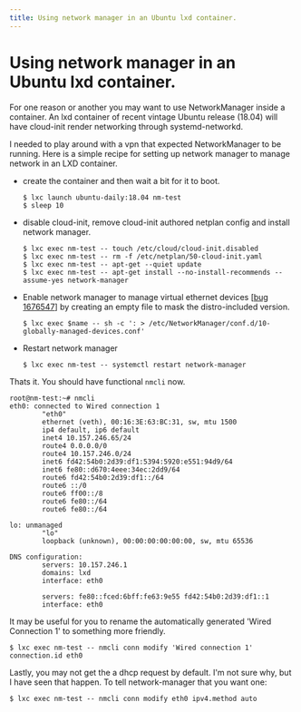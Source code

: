 ```yaml
---
title: Using network manager in an Ubuntu lxd container.
---
```

# Using network manager in an Ubuntu lxd container.
For one reason or another you may want to use NetworkManager inside a
container.  An lxd container of recent vintage Ubuntu release (18.04)
will have cloud-init render networking through systemd-networkd.

I needed to play around with a vpn that expected NetworkManager to be
running.  Here is a simple recipe for setting up network manager to
manage network in an LXD container.

 * create the container and then wait a bit for it to boot.

       $ lxc launch ubuntu-daily:18.04 nm-test
       $ sleep 10

 * disable cloud-init, remove cloud-init authored netplan config and install network manager.

       $ lxc exec nm-test -- touch /etc/cloud/cloud-init.disabled
       $ lxc exec nm-test -- rm -f /etc/netplan/50-cloud-init.yaml
       $ lxc exec nm-test -- apt-get --quiet update
       $ lxc exec nm-test -- apt-get install --no-install-recommends --assume-yes network-manager

 * Enable network manager to manage virtual ethernet devices \[[bug 1676547](https://bugs.launchpad.net/bugs/1676547)\] by creating an empty file to mask the distro-included version.

       $ lxc exec $name -- sh -c ': > /etc/NetworkManager/conf.d/10-globally-managed-devices.conf'

 * Restart network manager

       $ lxc exec nm-test -- systemctl restart network-manager


Thats it.  You should have functional `nmcli` now.

    root@nm-test:~# nmcli
    eth0: connected to Wired connection 1
            "eth0"
            ethernet (veth), 00:16:3E:63:BC:31, sw, mtu 1500
            ip4 default, ip6 default
            inet4 10.157.246.65/24
            route4 0.0.0.0/0
            route4 10.157.246.0/24
            inet6 fd42:54b0:2d39:df1:5394:5920:e551:94d9/64
            inet6 fe80::d670:4eee:34ec:2dd9/64
            route6 fd42:54b0:2d39:df1::/64
            route6 ::/0
            route6 ff00::/8
            route6 fe80::/64
            route6 fe80::/64

    lo: unmanaged
            "lo"
            loopback (unknown), 00:00:00:00:00:00, sw, mtu 65536

    DNS configuration:
            servers: 10.157.246.1
            domains: lxd
            interface: eth0

            servers: fe80::fced:6bff:fe63:9e55 fd42:54b0:2d39:df1::1
            interface: eth0


It may be useful for you to rename the automatically generated 'Wired Connection 1' to something more friendly.

    $ lxc exec nm-test -- nmcli conn modify 'Wired connection 1' connection.id eth0

Lastly, you may not get the a dhcp request by default.  I'm not sure why, but I have seen that happen.  To tell network-manager that you want one:

    $ lxc exec nm-test -- nmcli conn modify eth0 ipv4.method auto
